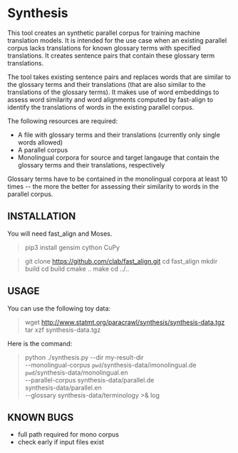 # Synthesis

This tool creates an synthetic parallel corpus for training machine translation models.
It is intended for the use case when an existing parallel corpus lacks translations for
known glossary terms with specified translations. It creates sentence pairs that contain
these glossary term translations. 

The tool takes existing sentence pairs and replaces words that are similar to the glossary
terms and their translations (that are also similar to the translations of the glossary terms).
It makes use of word embeddings to assess word similarity and word alignments computed by
fast-align to identify the translations of words in the existing parallel corpus.

The following resources are required:
* A file with glossary terms and their translations (currently only single words allowed)
* A parallel corpus
* Monolingual corpora for source and target langauge that contain the glossary terms and their translations, respectively

Glossary terms have to be contained in the monolingual corpora at least 10 times -- the more the better for assessing their similarity to words in the parallel corpus.

## INSTALLATION

You will need fast_align and Moses.

> pip3 install gensim cython CuPy

> git clone https://github.com/clab/fast_align.git
> cd fast_align
> mkdir build
> cd build
> cmake ..
> make
> cd ../..

## USAGE

You can use the following toy data:
> wget http://www.statmt.org/paracrawl/synthesis/synthesis-data.tgz
> tar xzf synthesis-data.tgz

Here is the command:
> python ./synthesis.py --dir my-result-dir \
>     --monolingual-corpus `pwd`/synthesis-data/imonolingual.de \
>                          `pwd`/synthesis-data/monolingual.en \
>     --parallel-corpus synthesis-data/parallel.de \
>                       synthesis-data/parallel.en \
>     --glossary synthesis-data/terminology >& log

## KNOWN BUGS
* full path required for mono corpus
* check early if input files exist
